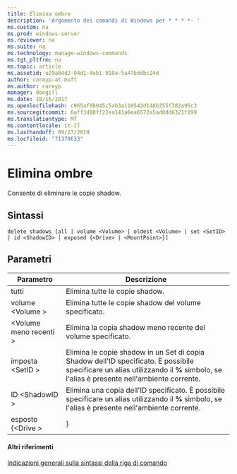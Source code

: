 ```yaml
---
title: Elimina ombre
description: 'Argomento dei comandi di Windows per * * * *- '
ms.custom: na
ms.prod: windows-server
ms.reviewer: na
ms.suite: na
ms.technology: manage-windows-commands
ms.tgt_pltfrm: na
ms.topic: article
ms.assetid: e29a84d2-04d1-4eb1-910a-5a47bddbc24d
author: coreyp-at-msft
ms.author: coreyp
manager: dongill
ms.date: 10/16/2017
ms.openlocfilehash: c965af8b045c5ab3a110542d148b255f382a95c3
ms.sourcegitcommit: 6aff3d88ff22ea141a6ea6572a5ad8dd6321f199
ms.translationtype: MT
ms.contentlocale: it-IT
ms.lasthandoff: 09/27/2019
ms.locfileid: "71378633"
---
```

# <a name="delete-shadows"></a>Elimina ombre



Consente di eliminare le copie shadow.

## <a name="syntax"></a>Sintassi

```
delete shadows [all | volume <Volume> | oldest <Volume> | set <SetID> | id <ShadowID> | exposed {<Drive> | <MountPoint>}]
```

## <a name="parameters"></a>Parametri

|     Parametro     |                                                                             Descrizione                                                                              |
|-------------------|----------------------------------------------------------------------------------------------------------------------------------------------------------------------|
|        tutti        |                                                                      Elimina tutte le copie shadow.                                                                      |
| volume \<Volume >  |                                                            Elimina tutte le copie shadow del volume specificato.                                                            |
| \<Volume meno recenti >  |                                                         Elimina la copia shadow meno recente del volume specificato.                                                          |
|   imposta \<SetID >    | Elimina le copie shadow in un Set di copia Shadow dell'ID specificato. È possibile specificare un alias utilizzando il **%** simbolo, se l'alias è presente nell'ambiente corrente. |
|  ID \<ShadowID >   |              Elimina una copia dell'ID specificato. È possibile specificare un alias utilizzando il **%** simbolo, se l'alias è presente nell'ambiente corrente.               |
| esposto {\<Drive > |                                                                            <MountPoint>}                                                                             |

#### <a name="additional-references"></a>Altri riferimenti

[Indicazioni generali sulla sintassi della riga di comando](command-line-syntax-key.md)